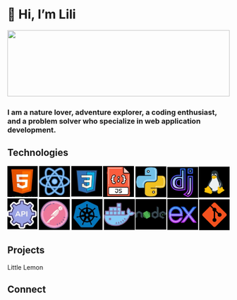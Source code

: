# 👋 Hi, I’m Lili

<img src = "hiking.jpg" width="100%" height="150px" />

### I am a nature lover, adventure explorer, a coding enthusiast, and a problem solver who specialize in web application development.


## Technologies
<img src ="icons.png">

## Projects
<a>Little Lemon</a>

## Connect

